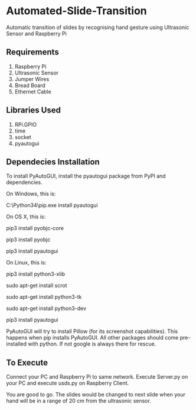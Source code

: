 # Automated-Slide-Transition
Automatic transition of slides by recognising hand gesture using Ultrasonic Sensor and Raspberry Pi

## Requirements
1. Raspberry Pi
2. Ultrasonic Sensor
3. Jumper Wires
4. Bread Board
5. Ethernet Cable

## Libraries Used
1. RPi.GPIO
2. time
3. socket
4. pyautogui

## Dependecies Installation
To install PyAutoGUI, install the pyautogui package from PyPI and dependencies.

On Windows, this is:

 C:\Python34\pip.exe install pyautogui

On OS X, this is:

 pip3 install pyobjc-core

 pip3 install pyobjc

 pip3 install pyautogui

On Linux, this is:

 pip3 install python3-xlib

 sudo apt-get install scrot

 sudo apt-get install python3-tk

 sudo apt-get install python3-dev

 pip3 install pyautogui

PyAutoGUI will try to install Pillow (for its screenshot capabilities). This happens when pip installs PyAutoGUI.
All other packages should come pre-installed with python. If not google is always there for rescue.

## To Execute
Connect your PC and Raspberry Pi to same network.
Execute Server.py on your PC and execute usds.py on Raspberry Client.

You are good to go.
The slides would be changed to next slide when your hand will be in a range of 20 cm from the ultrasonic sensor.

